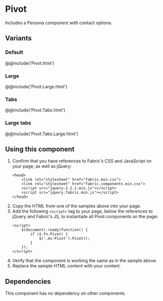 # Pivot
Includes a Persona component with contact options.

## Variants

### Default
@@include('Pivot.html')

### Large
@@include('Pivot.Large.html')

### Tabs
@@include('Pivot.Tabs.html')

### Large tabs
@@include('Pivot.Tabs.Large.html')

## Using this component
1. Confirm that you have references to Fabric's CSS and JavaScript on your page, as well as jQuery:
    ```
    <head>
        <link rel="stylesheet" href="fabric.min.css">
        <link rel="stylesheet" href="fabric.components.min.css">
        <script src="jquery-2.2.1.min.js"></script>
        <script src="jquery.fabric.min.js"></script>
    </head>
    ```
2. Copy the HTML from one of the samples above into your page.
3. Add the following `<script>` tag to your page, below the references to jQuery and Fabric's JS, to instantiate all Pivot components on the page:
    ```
    <script>
        $(document).ready(function() {
            if ($.fn.Pivot) {
                $('.ms-Pivot').Pivot();
            }
        });
    </script>
    ```
4. Verify that the component is working the same as in the sample above.
5. Replace the sample HTML content with your content.

## Dependencies
This component has no dependency on other components.
